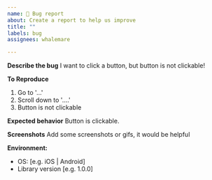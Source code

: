 ```yaml
---
name: 🐛 Bug report
about: Create a report to help us improve
title: ""
labels: bug
assignees: whalemare

---
```


**Describe the bug**
I want to click a button, but button is not clickable!

**To Reproduce**
1. Go to '...'
2. Scroll down to '....'
3. Button is not clickable

**Expected behavior**
Button is clickable.

**Screenshots**
Add some screenshots or gifs, it would be helpful

**Environment:**
 - OS: [e.g. iOS | Android]
 - Library version [e.g. 1.0.0]
